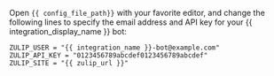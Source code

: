 Open `{{ config_file_path}}` with your favorite editor, and change the
following lines to specify the email address and API key for your
{{ integration_display_name }} bot:

```
ZULIP_USER = "{{ integration_name }}-bot@example.com"
ZULIP_API_KEY = "0123456789abcdef0123456789abcdef"
ZULIP_SITE = "{{ zulip_url }}"
```
